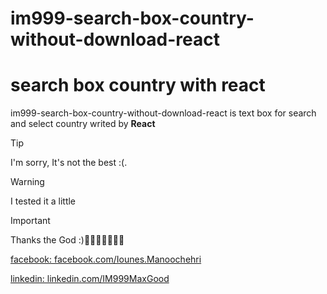 # im999-search-box-country-without-download-react

# search box country with react

im999-search-box-country-without-download-react is text box for search and select country writed by **React**

> [!TIP]
> I'm sorry, It's not the best :(.

>[!WARNING]
>I tested it a little

> [!IMPORTANT]  
> Thanks the God :)💐😀🌸🌺🌹🌼🌷

[facebook: facebook.com/Iounes.Manoochehri](https://facebook.com/Iounes.Manoochehri)

[linkedin: linkedin.com/IM999MaxGood](https://ir.linkedin.com/in/im999maxgood)
